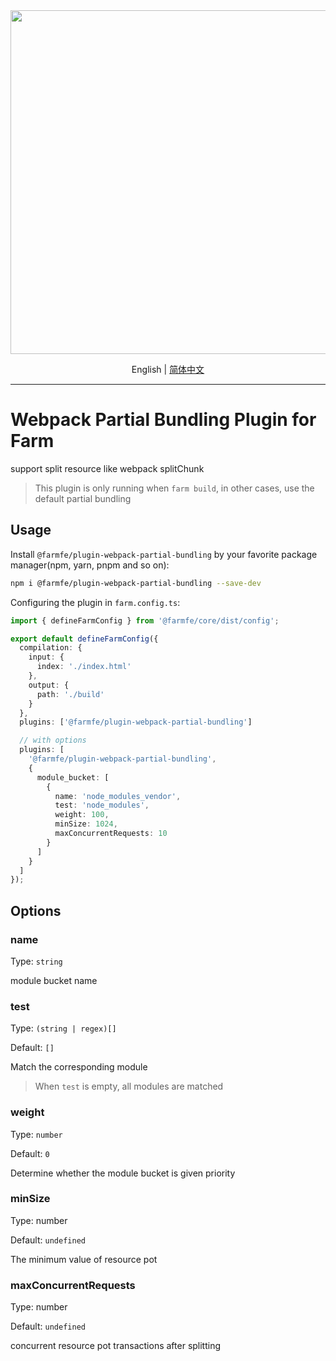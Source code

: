 <div align="center">
  <a href="https://github.com/farm-fe/farm">
  <img src="../../assets/logo.png" width="550" />
  </a>
  <p>
    <span>English</span> |
    <a href="./README-zh-CN.md">简体中文</a>  
</div>

---

# Webpack Partial Bundling Plugin for Farm

support split resource like webpack splitChunk

> This plugin is only running when `farm build`, in other cases, use the default partial bundling

## Usage

Install `@farmfe/plugin-webpack-partial-bundling` by your favorite package manager(npm, yarn, pnpm and so on):

```bash
npm i @farmfe/plugin-webpack-partial-bundling --save-dev
```

Configuring the plugin in `farm.config.ts`:

```ts
import { defineFarmConfig } from '@farmfe/core/dist/config';

export default defineFarmConfig({
  compilation: {
    input: {
      index: './index.html'
    },
    output: {
      path: './build'
    }
  },
  plugins: ['@farmfe/plugin-webpack-partial-bundling']

  // with options
  plugins: [
    '@farmfe/plugin-webpack-partial-bundling',
    {
      module_bucket: [
        {
          name: 'node_modules_vendor',
          test: 'node_modules',
          weight: 100,
          minSize: 1024,
          maxConcurrentRequests: 10
        }
      ]
    }
  ]
});
```

## Options

### name

Type: `string`

module bucket name

### test

Type: `(string | regex)[]`

Default: `[]`

Match the corresponding module

> When `test` is empty, all modules are matched

### weight

Type: `number`

Default: `0`

Determine whether the module bucket is given priority

### minSize

Type: number

Default: `undefined`

The minimum value of resource pot

### maxConcurrentRequests

Type: number

Default: `undefined`

concurrent resource pot transactions after splitting
